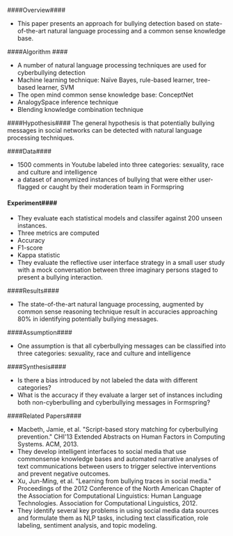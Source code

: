 ####Overview####
- This paper presents an approach for bullying detection based on state-of-the-art natural language processing and a common sense knowledge base.

####Algorithm ####
- A number of natural language processing techniques are used for cyberbullying detection
 - Machine learning technique: Naïve Bayes, rule-based learner, tree-based learner, SVM
 - The open mind common sense knowledge base: ConceptNet
 - AnalogySpace inference technique
 - Blending knowledge combination technique

####Hypothesis####
The general hypothesis is that potentially bullying messages in social networks can be detected with natural language processing techniques. 

####Data####
- 1500 comments in Youtube labeled into three categories:  sexuality, race and culture and intelligence
- a dataset of anonymized instances of bullying that were either user-flagged or caught by their moderation team in Formspring

#### Experiment####
- They evaluate each statistical models and classifer against 200 unseen instances.
- Three metrics are computed
 - Accuracy
 - F1-score 
 - Kappa statistic
- They evaluate the reflective user interface strategy in a small user study with a mock conversation between three imaginary persons staged to present a bullying interaction.

####Results####
- The state-of-the-art natural language processing, augmented by common sense reasoning technique result in accuracies approaching 80% in identifying potentially bullying messages.

####Assumption####
- One assumption is that all cyberbullying messages can be classified into three categories:  sexuality, race and culture and intelligence

####Synthesis####
- Is there a bias introduced by not labeled the data with different categories?
- What is the accuracy if they evaluate a larger set of instances including both non-cyberbulling and cyberbullying messages in Formspring?

####Related Papers####
- Macbeth, Jamie, et al. "Script-based story matching for cyberbullying prevention." CHI'13 Extended Abstracts on Human Factors in Computing Systems. ACM, 2013.
 - They develop intelligent interfaces to social media that use commonsense knowledge bases and automated narrative analyses of text communications between users to trigger selective interventions and prevent negative outcomes.
- Xu, Jun-Ming, et al. "Learning from bullying traces in social media." Proceedings of the 2012 Conference of the North American Chapter of the Association for Computational Linguistics: Human Language Technologies. Association for Computational Linguistics, 2012.
 - They identify several key problems in using social media data sources and formulate them as NLP tasks, including text classification, role labeling, sentiment analysis, and topic modeling.

